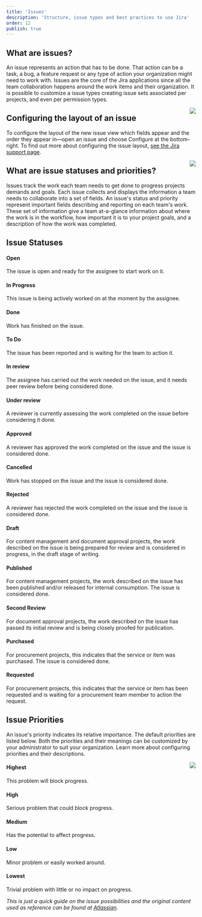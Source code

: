 ```yaml
---
title: 'Issues'
description: 'Structure, issue types and best practices to use Jira'
order: 12
publish: true
---
```


## What are issues?

An issue represents an action that has to be done. That action can be a task, a bug, a feature request or any type of action your organization might need to work with. Issues are the core of the Jira applications since all the team collaboration happens around the work items and their organization. It is possible to customize a issue types creating issue sets associated per projects, and even per permission types.

<Image
	src="/images/handbook/tools/jira/jira-issues.png"
	align="right"
	size="small"
	caption="Jira issues schema"
	margin="4rem -2rem 0 4rem"
	rounded
	dropShadow
/>

## Configuring the layout of an issue

To configure the layout of the new issue view which fields appear and the order they appear in—open an issue and choose Configure at the bottom-right. To find out more about configuring the issue layout, [see the Jira support page](https://support.atlassian.com/jira-software-cloud/docs/configure-field-layout-in-the-issue-view/).

<Image
	src="/images/handbook/tools/jira/issue-screens.png"
	align="right"
	size="small"
	caption="Issue screens"
	margin="4rem -2rem 0 4rem"
	rounded
	dropShadow
/>

## What are issue statuses and priorities?

Issues track the work each team needs to get done to progress projects demands and goals. Each issue collects and displays the information a team needs to collaborate into a set of fields. An issue's status and priority represent important fields describing and reporting on each team's work. These set of information give a team at-a-glance information about where the work is in the workflow, how important it is to your project goals, and a description of how the work was completed.

## Issue Statuses

#### Open

The issue is open and ready for the assignee to start work on it.

#### In Progress

This issue is being actively worked on at the moment by the assignee.

#### Done

Work has finished on the issue.

#### To Do

The issue has been reported and is waiting for the team to action it.

#### In review

The assignee has carried out the work needed on the issue, and it needs peer review before being considered done.

#### Under review

A reviewer is currently assessing the work completed on the issue before considering it done.

#### Approved

A reviewer has approved the work completed on the issue and the issue is considered done.

#### Cancelled

Work has stopped on the issue and the issue is considered done.

#### Rejected

A reviewer has rejected the work completed on the issue and the issue is considered done.

#### Draft

For content management and document approval projects, the work described on the issue is being prepared for review and is considered in progress, in the draft stage of writing.

#### Published

For content management projects, the work described on the issue has been published and/or released for internal consumption. The issue is considered done.

#### Second Review

For document approval projects, the work described on the issue has passed its initial review and is being closely proofed for publication.

#### Purchased

For procurement projects, this indicates that the service or item was purchased. The issue is considered done.

#### Requested

For procurement projects, this indicates that the service or item has been requested and is waiting for a procurement team member to action the request.

## Issue Priorities

An issue's priority indicates its relative importance. The default priorities are listed below. Both the priorities and their meanings can be customized by your administrator to suit your organization. Learn more about configuring priorities and their descriptions.

<Image
	src="/images/handbook/tools/jira/priorities.png"
	align="right"
	size="small"
	caption="Priorities"
	margin="4rem -2rem 0 4rem"
	rounded
	dropShadow
/>

#### Highest

This problem will block progress.

#### High

Serious problem that could block progress.

#### Medium

Has the potential to affect progress.

#### Low

Minor problem or easily worked around.

#### Lowest

Trivial problem with little or no impact on progress.

_This is just a quick guide on the issue possibilities and the original content used as reference can be found at [Atlassian](https://support.atlassian.com/jira-cloud-administration/docs/configure-issues/)._
